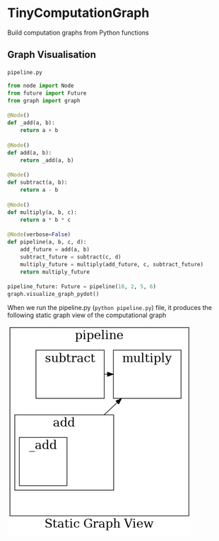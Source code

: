 # TinyComputationGraph
Build computation graphs from Python functions


## Graph Visualisation

`pipeline.py`
```python
from node import Node
from future import Future
from graph import graph

@Node()
def _add(a, b):
    return a + b

@Node()
def add(a, b):
    return _add(a, b)

@Node()
def subtract(a, b):
    return a - b

@Node()
def multiply(a, b, c):
    return a * b * c

@Node(verbose=False)
def pipeline(a, b, c, d):
    add_future = add(a, b)
    subtract_future = subtract(c, d)
    multiply_future = multiply(add_future, c, subtract_future)
    return multiply_future

pipeline_future: Future = pipeline(10, 2, 5, 6)
graph.visualize_graph_pydot()
```

When we run the pipeline.py (`python pipeline.py`) file, it produces the following static graph view of the computational graph

![alt text](images/pydot_graph.png "Static Graph View")